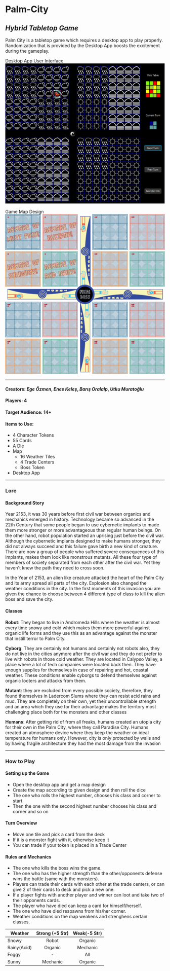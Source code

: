 # Palm-City
## *Hybrid Tabletop Game*

Palm City is a tabletop game which requires a desktop app to play properly. Randomization that is provided by the Desktop App boosts the excitement during the gameplay. 

Desktop App User Interface 
![alt text](https://github.com/Ulkudas/Palm-City/blob/master/Design/Screenshot.PNG "Desktop App Overview")

Game Map Design
![alt text](https://github.com/Ulkudas/Palm-City/blob/master/Design/Screenshot2.PNG "Map Overview")


---

#### Creators: *Ege Özmen*, *Enes Keleş*, *Barış Oralalp*, *Utku Muratoğlu*


#### Players: 4


#### Target Audience: 14+


#### Items to Use:
  * 4 Character Tokens
  * 55 Cards
  * A Die
  * Map
    * 16 Weather Tiles
    * 4 Trade Centers
    * Boss Token
  * Desktop App
 
 ---
### Lore
#### Background Story
  Year 2153, it was 30 years before first civil war between organics and mechanics emerged in
history. Technology became so advanced in the 22th Century that some people began to use
cybernetic implants to made them more stronger or more advantageous than regular human
beings. On the other hand, robot population started an uprising just before the civil war.
Although the cybernetic implants designed to make humans stronger, they did not always
succeed and this failure gave birth a new kind of creature. There are now a group of people
who suffered severe consequences of this implants, makes them look like monstrous
mutants. All these four type of members of society separated from each other after the civil
war. Yet they haven't knew the path they need to cross soon.
  
  In the Year of 2153, an alien like creature attacked the heart of the Palm City and its army
spread all parts of the city. Explosion also changed the weather conditions in the city. In the first moments 
of this invasion you are given the chance to choose between 4 different type of class to kill the alien boss
and save the city.

#### Classes
**Robot**: They began to live in Andromeda Hills where the weather is almost every time
snowy and cold which makes them more powerful against organic life forms and they use this
as an advantage against the monster that instill terror to Palm City.

**Cyborg**: They are certainly not humans and certainly not robots also, they do not live in the
cities anymore after the civil war and they do not prefer to live with robots in those cold
weather. They are located in Calypso Valley, a place where a lot of tech companies were located 
back then. They have enough supplies for themselves in case of repairing and hot, coastal weather. 
These conditions enable cyborgs to defend themselves against organic looters and attacks from them.

**Mutant**: they are excluded from every possible society, therefore, they found themselves in
Ladercom Slums where they can resist acid rains and mud. They are completely on their
own, yet their uncontrollable strength and an area which they use for their advantage makes
the territory most challenging place both for the monsters and other classes

**Humans**: After getting rid of from all freaks, humans created an utopia city for their own in the
Palm City, where they call Paradise City. Humans created an atmosphere device where
they keep the weather on ideal temperature for humans only. However, city is only
protected by walls and by having fragile architecture they had the most damage from the invasion

---

### How to Play

#### Setting up the Game
* Open the desktop app and get a map design
* Create the map according to given design and then roll the dice
* The one who rolls the highest number, chooses his class and corner to start
* Then the one with the second highest number chooses his class and corner and so on

#### Turn Overview
* Move one tile and pick a card from the deck
* If it is a monster fight with it, otherwise keep it
* You can trade if your token is placed in a Trade Center

#### Rules and Mechanics
* The one who kills the boss wins the game.
* The one who has the higher strength than the other/opponents defense wins the 
battle (same with the monsters).
* Players can trade their cards with each other at the trade centers, or can give 2 of
their cards to deck and pick a new one.
* If a player fights with another player and winner can loot and take two of their
opponents cards.
* The player who have died can keep a card for himself/herself.
* The one who have died respawns from his/her corner.
* Weather conditions on the map weakens and strenghens certain classes.

| Weather       | Strong (+5 Str)| Weak(-5 Str)|
| ------------- |:--------------:| :----------:|
| Snowy         | Robot          | Organic     |
| Rainy(Acid)   | Organic        | Mechanic    |
| Foggy         | -              | All         |
| Sunny         | Mechanic       | Organic     |




